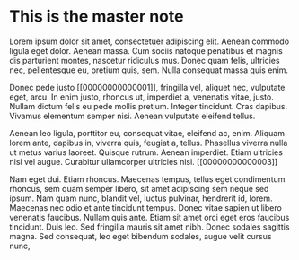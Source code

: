 # This is the master note

Lorem ipsum dolor sit amet, consectetuer adipiscing elit. Aenean commodo ligula
eget dolor. Aenean massa. Cum sociis natoque penatibus et magnis dis parturient
montes, nascetur ridiculus mus. Donec quam felis, ultricies nec, pellentesque
eu, pretium quis, sem. Nulla consequat massa quis enim.

Donec pede justo [[00000000000001]], fringilla vel, aliquet nec, vulputate eget, arcu. In enim
justo, rhoncus ut, imperdiet a, venenatis vitae, justo. Nullam dictum felis eu
pede mollis pretium. Integer tincidunt. Cras dapibus. Vivamus elementum semper
nisi. Aenean vulputate eleifend tellus.

Aenean leo ligula, porttitor eu, consequat vitae, eleifend ac, enim. Aliquam
lorem ante, dapibus in, viverra quis, feugiat a, tellus. Phasellus viverra nulla
ut metus varius laoreet. Quisque rutrum. Aenean imperdiet. Etiam ultricies nisi
vel augue. Curabitur ullamcorper ultricies nisi. [[00000000000003]]

Nam eget dui. Etiam rhoncus. Maecenas tempus, tellus eget condimentum rhoncus,
sem quam semper libero, sit amet adipiscing sem neque sed ipsum. Nam quam nunc,
blandit vel, luctus pulvinar, hendrerit id, lorem. Maecenas nec odio et ante
tincidunt tempus. Donec vitae sapien ut libero venenatis faucibus. Nullam quis
ante. Etiam sit amet orci eget eros faucibus tincidunt. Duis leo. Sed fringilla
mauris sit amet nibh. Donec sodales sagittis magna. Sed consequat, leo eget
bibendum sodales, augue velit cursus nunc,
